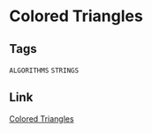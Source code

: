 # Colored Triangles


## Tags

`ALGORITHMS` `STRINGS`

## Link

[Colored Triangles](https://www.codewars.com/kata/5a25ac6ac5e284cfbe000111)